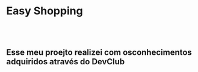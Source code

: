 <h1>Easy Shopping</h1>
<br>
<br>
<h2>Esse meu proejto realizei com osconhecimentos adquiridos através do <a herf="https://rodolfomori.com.br/devclub">DevClub</a></h2>

